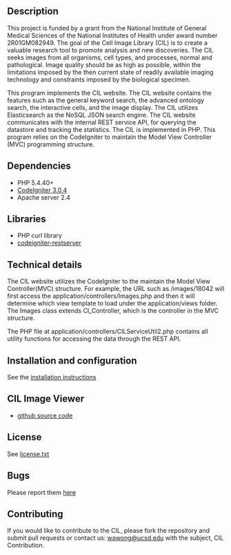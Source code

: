 ## Description
This project is funded by a grant from the National Institute of General Medical Sciences of the National Institutes of 
Health under award number 2R01GM082949. The goal of the Cell Image Library (CIL) is to create a valuable research tool 
to promote analysis and new discoveries. The CIL seeks images from all organisms, cell types, and processes, normal 
and pathological. Image quality should be as high as possible, within the limitations imposed by the then current state of readily available imaging technology 
and constraints imposed by the biological specimen.

This program implements the CIL website. The CIL website contains the features such as the general keyword search, the 
advanced ontology search, the interactive cells, and the image display. The CIL utilizes Elasticsearch as the NoSQL 
JSON search engine.  The CIL website communicates with the internal REST service API, for querying the datastore and 
tracking the statistics. The CIL is implemented in PHP. This program relies on the CodeIgniter to maintain the Model View Controller (MVC) 
programming structure.

## Dependencies
* PHP 5.4.40+
* [CodeIgniter 3.0.4](https://www.codeigniter.com/)
* Apache server 2.4


## Libraries
* PHP curl library
* [codeigniter-restserver](https://github.com/chriskacerguis/codeigniter-restserver)


## Technical details
The CIL website utilizes the CodeIgniter to the maintain the Model View Controller(MVC) structure. For example, 
the URL such as /images/18042 will first access the application/controllers/Images.php and then it will determine which
view template to load under the application/views folder. The Images class extends CI_Controller, which is the controller 
in the MVC structure. 

The PHP file at application/controllers/CILServiceUtil2.php contains all utility functions for accessing the data through the REST API.

## Installation and configuration
See the [installation instructions](https://github.com/CRBS/CIL_PHP_Website/wiki/Installation_Instruction)

## CIL Image Viewer
* [github source code](https://github.com/CRBS/CIL_Image_Viewer)


## License
See [license.txt](https://github.com/CRBS/CIL_PHP_Website/blob/master/license.txt)

## Bugs
Please report them [here](https://github.com/CRBS/CIL_PHP_Website/issues)

## Contributing
If you would like to contribute to the CIL, please fork the repository and submit pull requests or contact us: wawong@ucsd.edu with the subject, CIL Contribution.